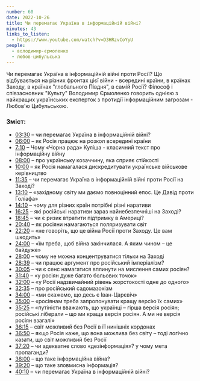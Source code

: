 ```yaml
---
number: 60
date: 2022-10-26
title: Чи перемагає Україна в інформаційній війні?
minutes: 43
links_to_listen:
  - https://www.youtube.com/watch?v=D3HRzvCoYyU
people:
  - володимир-єрмоленко
  - любов-цибульська
---
```


Чи перемагає Україна в інформаційній війні проти Росії? Що відбувається на
різних фронтах цієї війни - всередині країни, в країнах Заходу, в країнах
"глобального Півдня", в самій Росії? Філософ і співзасновник "Культу" Володимир
Єрмоленко говорить однією з найкращих українських експерток з протидії
інформаційним загрозам - Любов'ю Цибульською.

### Зміст:

- [03:30][1] – чи перемагає Україна в інформаційній війні?
- [06:00][2] – як Росія працює на розкол всередині країни
- [7:10][3] – Чому «Чорна рада» Куліша \- класичний текст про інформаційну війну
- [08:00][4] – про українську козаччину, яка сприяє стійкості
- [10:00][5] – як Росія намагалася дискредитувати українське військове керівництво
- [11:35][6] – чи перемагає Україна в інформаційній війні проти Росії на Заході?
- [13:10][7] – «західному світу ми даємо повноцінний епос. Це Давід проти Голіафа»
- [14:10][8] – чому для різних країн потрібні різні наративи
- [16:25][9] – які російські наративи зараз найнебезпечніші на Заході?
- [18:45][10] – чи є ризик втратити підтримку в Америці?
- [20:40][11] – як росіяни намагаються поляризувати світ
- [22:20][12] – «не говоріть, що це війна Росії проти Заходу. Це вам шкодить»
- [24:00][13] – «їм треба, щоб війна закінчилася. А яким чином – це байдуже»
- [28:00][14] – чому не можна концентруватися тільки на Заході
- [28:39][15] – чи працює аргумент про російський імперіалізм?
- [30:05][16] – чи є сенс намагатися вплинути на мислення самих росіян?
- [31:40][17] – «у росіян дуже багато больових точок»
- [32:00][18] – «у Росії надзвичайний рівень жорстокості одне до одного»
- [32:35][19] – про російський садомазохізм
- [34:00][20] – «ми скажемо, що десь є Іван-Царєвіч»
- [35:00][21] – «росіянам треба запропонувати кращу версію їх самих»
- [35:25][22] – «путіністи вважають, що українці – гірша версія росіян; російські ліберали – що ми краща версія росіян. А ми не версія росіян взагалі»
- [36:15][23] – світ можливий без Росії в її нинішніх кордонах
- [36:50][24] – якщо Росія каже, що вона можлива без світу – тоді логічно казати, що світ можливий без Росії
- [37:20][25] – чи адекватне слово «дезінформація»? у чому мета пропаганди?
- [38:00][26] – що таке інформаційна війна?
- [39:20][27] – що таке зловмисна інформація?
- [40:10][28] – чи перемагає Україна в інформаційній війні?

[1]: https://www.youtube.com/watch?v=D3HRzvCoYyU&t=210s
[2]: https://www.youtube.com/watch?v=D3HRzvCoYyU&t=360s
[3]: https://www.youtube.com/watch?v=D3HRzvCoYyU&t=430s
[4]: https://www.youtube.com/watch?v=D3HRzvCoYyU&t=480s
[5]: https://www.youtube.com/watch?v=D3HRzvCoYyU&t=600s
[6]: https://www.youtube.com/watch?v=D3HRzvCoYyU&t=695s
[7]: https://www.youtube.com/watch?v=D3HRzvCoYyU&t=790s
[8]: https://www.youtube.com/watch?v=D3HRzvCoYyU&t=850s
[9]: https://www.youtube.com/watch?v=D3HRzvCoYyU&t=985s
[10]: https://www.youtube.com/watch?v=D3HRzvCoYyU&t=1125s
[11]: https://www.youtube.com/watch?v=D3HRzvCoYyU&t=1240s
[12]: https://www.youtube.com/watch?v=D3HRzvCoYyU&t=1340s
[13]: https://www.youtube.com/watch?v=D3HRzvCoYyU&t=1440s
[14]: https://www.youtube.com/watch?v=D3HRzvCoYyU&t=1680s
[15]: https://www.youtube.com/watch?v=D3HRzvCoYyU&t=1719s
[16]: https://www.youtube.com/watch?v=D3HRzvCoYyU&t=1805s
[17]: https://www.youtube.com/watch?v=D3HRzvCoYyU&t=1900s
[18]: https://www.youtube.com/watch?v=D3HRzvCoYyU&t=1920s
[19]: https://www.youtube.com/watch?v=D3HRzvCoYyU&t=1955s
[20]: https://www.youtube.com/watch?v=D3HRzvCoYyU&t=2040s
[21]: https://www.youtube.com/watch?v=D3HRzvCoYyU&t=2100s
[22]: https://www.youtube.com/watch?v=D3HRzvCoYyU&t=2125s
[23]: https://www.youtube.com/watch?v=D3HRzvCoYyU&t=2175s
[24]: https://www.youtube.com/watch?v=D3HRzvCoYyU&t=2210s
[25]: https://www.youtube.com/watch?v=D3HRzvCoYyU&t=2240s
[26]: https://www.youtube.com/watch?v=D3HRzvCoYyU&t=2280s
[27]: https://www.youtube.com/watch?v=D3HRzvCoYyU&t=2360s
[28]: https://www.youtube.com/watch?v=D3HRzvCoYyU&t=2410s
